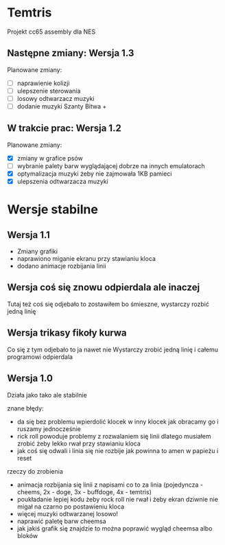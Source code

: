 # Temtris
Projekt cc65 assembly dla NES

## Następne zmiany: Wersja 1.3
Planowane zmiany:
- [ ] naprawienie kolizji
- [ ] ulepszenie sterowania
- [ ] losowy odtwarzacz muzyki
- [ ] dodanie muzyki Szanty Bitwa +

## W trakcie prac: Wersja 1.2
Planowane zmiany:
- [x] zmiany w grafice psów
- [ ] wybranie palety barw wyglądającej dobrze na innych emulatorach
- [x] optymalizacja muzyki żeby nie zajmowała 1KB pamieci
- [x] ulepszenia odtwarzacza muzyki

# Wersje stabilne

## Wersja 1.1
- Zmiany grafiki
- naprawiono miganie ekranu przy stawianiu kloca
- dodano animacje rozbijania linii

## Wersja coś się znowu odpierdala ale inaczej

Tutaj też coś się odjebało to zostawiłem bo śmieszne, wystarczy rozbić jedną linię


## Wersja trikasy fikoły kurwa

Co się z tym odjebało to ja nawet nie
Wystarczy zrobić jedną linię i całemu programowi odpierdala


## Wersja 1.0
Działa jako tako ale stabilnie

znane błędy:
- da się bez problemu wpierdolić klocek w inny klocek jak obracamy go i ruszamy jednocześnie
- rick roll powoduje problemy z rozwalaniem się linii dlatego musiałem zrobić żeby lekko rwał przy stawianiu kloca
- jak coś się odwali i linia się nie rozbije jak powinna to amen w papieżu i reset

rzeczy do zrobienia
- animacja rozbijania się linii z napisami co to za linia (pojedyncza - cheems, 2x - doge, 3x - buffdoge, 4x - temtris)
- poukładanie lepiej kodu żeby rock roll nie rwał i żeby ekran dziwnie nie migał na czarno po postawieniu kloca
- więcej muzyki odtwarzanej losowo!
- naprawić paletę barw cheemsa
- jak jakiś grafik się znajdzie to można poprawić wygląd cheemsa albo bloków
